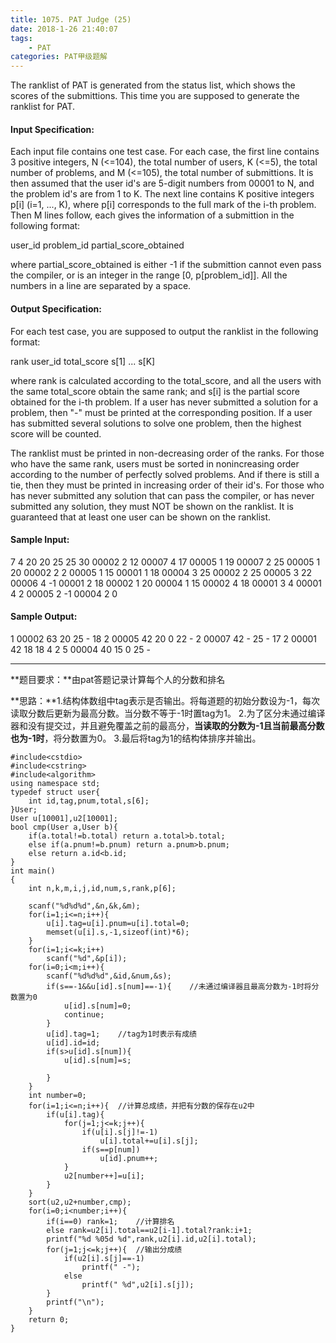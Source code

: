 ```yaml
---
title: 1075. PAT Judge (25)
date: 2018-1-26 21:40:07
tags: 
	- PAT
categories: PAT甲级题解
---
```


The ranklist of PAT is generated from the status list, which shows the scores of the submittions. This time you are supposed to generate the ranklist for PAT.

#### Input Specification:

Each input file contains one test case. For each case, the first line contains 3 positive integers, N (<=104), the total number of users, K (<=5), the total number of problems, and M (<=105), the total number of submittions. It is then assumed that the user id's are 5-digit numbers from 00001 to N, and the problem id's are from 1 to K. The next line contains K positive integers p[i] (i=1, ..., K), where p[i] corresponds to the full mark of the i-th problem. Then M lines follow, each gives the information of a submittion in the following format:

user_id problem_id partial_score_obtained

where partial_score_obtained is either -1 if the submittion cannot even pass the compiler, or is an integer in the range [0, p[problem_id]]. All the numbers in a line are separated by a space.

#### Output Specification:

For each test case, you are supposed to output the ranklist in the following format:

rank user_id total_score s[1] ... s[K]

where rank is calculated according to the total_score, and all the users with the same total_score obtain the same rank; and s[i] is the partial score obtained for the i-th problem. If a user has never submitted a solution for a problem, then "-" must be printed at the corresponding position. If a user has submitted several solutions to solve one problem, then the highest score will be counted.

The ranklist must be printed in non-decreasing order of the ranks. For those who have the same rank, users must be sorted in nonincreasing order according to the number of perfectly solved problems. And if there is still a tie, then they must be printed in increasing order of their id's. For those who has never submitted any solution that can pass the compiler, or has never submitted any solution, they must NOT be shown on the ranklist. It is guaranteed that at least one user can be shown on the ranklist.

#### Sample Input:
7 4 20
20 25 25 30
00002 2 12
00007 4 17
00005 1 19
00007 2 25
00005 1 20
00002 2 2
00005 1 15
00001 1 18
00004 3 25
00002 2 25
00005 3 22
00006 4 -1
00001 2 18
00002 1 20
00004 1 15
00002 4 18
00001 3 4
00001 4 2
00005 2 -1
00004 2 0
#### Sample Output:
1 00002 63 20 25 - 18
2 00005 42 20 0 22 -
2 00007 42 - 25 - 17
2 00001 42 18 18 4 2
5 00004 40 15 0 25 -

***
**题目要求：**由pat答题记录计算每个人的分数和排名

**思路：**1.结构体数组中tag表示是否输出。将每道题的初始分数设为-1，每次读取分数后更新为最高分数。当分数不等于-1时置tag为1。
2.为了区分未通过编译器和没有提交过，并且避免覆盖之前的最高分，**当读取的分数为-1且当前最高分数也为-1时**，将分数置为0。
3.最后将tag为1的结构体排序并输出。
```
#include<cstdio>
#include<cstring>
#include<algorithm>
using namespace std;
typedef struct user{
    int id,tag,pnum,total,s[6];
}User;
User u[10001],u2[10001];
bool cmp(User a,User b){
    if(a.total!=b.total) return a.total>b.total;
    else if(a.pnum!=b.pnum) return a.pnum>b.pnum;
    else return a.id<b.id;
}
int main()
{
    int n,k,m,i,j,id,num,s,rank,p[6];

    scanf("%d%d%d",&n,&k,&m);
    for(i=1;i<=n;i++){
        u[i].tag=u[i].pnum=u[i].total=0;  
        memset(u[i].s,-1,sizeof(int)*6);
    }
    for(i=1;i<=k;i++)
        scanf("%d",&p[i]);
    for(i=0;i<m;i++){
        scanf("%d%d%d",&id,&num,&s);
        if(s==-1&&u[id].s[num]==-1){    //未通过编译器且最高分数为-1时将分数置为0
            u[id].s[num]=0;
            continue;
        }
        u[id].tag=1;    //tag为1时表示有成绩
        u[id].id=id;
        if(s>u[id].s[num]){
            u[id].s[num]=s;
            
        }
    }
    int number=0;
    for(i=1;i<=n;i++){  //计算总成绩，并把有分数的保存在u2中
        if(u[i].tag){
            for(j=1;j<=k;j++){
                if(u[i].s[j]!=-1)
                    u[i].total+=u[i].s[j];
                if(s==p[num]) 
                    u[id].pnum++;
            }
            u2[number++]=u[i];
        }
    }
    sort(u2,u2+number,cmp);
    for(i=0;i<number;i++){
        if(i==0) rank=1;    //计算排名
        else rank=u2[i].total==u2[i-1].total?rank:i+1;
        printf("%d %05d %d",rank,u2[i].id,u2[i].total);
        for(j=1;j<=k;j++){  //输出分成绩
            if(u2[i].s[j]==-1)
                printf(" -");
            else
                printf(" %d",u2[i].s[j]);
        }
        printf("\n");
    }
    return 0;
}
```